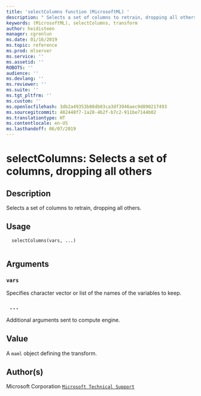 ```yaml
---
title: 'selectColumns function (MicrosoftML) '
description: " Selects a set of columns to retrain, dropping all others. "
keywords: (MicrosoftML), selectColumns, transform
author: heidisteen
manager: cgronlun
ms.date: 01/16/2019
ms.topic: reference
ms.prod: mlserver
ms.service: ''
ms.assetid: ''
ROBOTS: ''
audience: ''
ms.devlang: ''
ms.reviewer: ''
ms.suite: ''
ms.tgt_pltfrm: ''
ms.custom: ''
ms.openlocfilehash: 3db2a49353b08db03ca3df3946aec9d890217493
ms.sourcegitcommit: 482448f7-1a28-4b2f-b7c2-911be7144b02
ms.translationtype: HT
ms.contentlocale: en-US
ms.lasthandoff: 06/07/2019
---
```

 # <a name="selectcolumns-selects-a-set-of-columns-dropping-all-others"></a>selectColumns: Selects a set of columns, dropping all others 
 ## <a name="description"></a>Description
 
Selects a set of columns to retrain, dropping all others.
 
 
 ## <a name="usage"></a>Usage

```   
  selectColumns(vars, ...)
 
```
 
 ## <a name="arguments"></a>Arguments

   
  
 ### `vars`
 Specifies character vector or list of the names of the variables to keep. 
  
  
  
 ### ` ...`
 Additional arguments sent to compute engine. 
  
 
 
 ## <a name="value"></a>Value
 
A `maml` object defining the transform.
 
 ## <a name="authors"></a>Author(s)
 
Microsoft Corporation [`Microsoft Technical Support`](https://go.microsoft.com/fwlink/?LinkID=698556&clcid=0x409)

 
 
 
 
